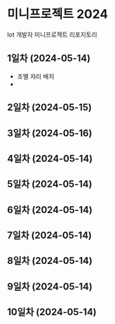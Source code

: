 # 미니프로젝트 2024
Iot 개발자 미니프로젝트 리포지토리

## 1일차 (2024-05-14)
- 조별 자리 배치
- 

## 2일차 (2024-05-15)


## 3일차 (2024-05-16)


## 4일차 (2024-05-14)


## 5일차 (2024-05-14)


## 6일차 (2024-05-14)


## 7일차 (2024-05-14)


## 8일차 (2024-05-14)


## 9일차 (2024-05-14)


## 10일차 (2024-05-14)


